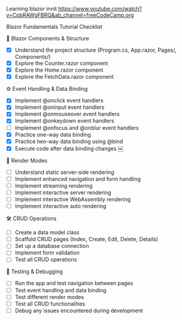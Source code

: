 Learning blazor innit
https://www.youtube.com/watch?v=CpbRAWgFBRQ&ab_channel=freeCodeCamp.org

Blazor Fundamentals Tutorial Checklist

🧱 Blazor Components & Structure

- [x] Understand the project structure (Program.cs, App.razor, Pages/, Components/)
- [x] Explore the Counter.razor component
- [x] Explore the Home.razor component
- [x] Explore the FetchData.razor component

⚙️ Event Handling & Data Binding

- [x] Implement @onclick event handlers
- [x] Implement @oninput event handlers
- [x] Implement @onmouseover event handlers
- [x] Implement @onkeydown event handlers
- [ ] Implement @onfocus and @onblur event handlers
- [x] Practice one-way data binding
- [x] Practice two-way data binding using @bind
- [x] Execute code after data binding changes ￼

🎨 Render Modes

- [ ] Understand static server-side rendering
- [ ] Implement enhanced navigation and form handling
- [ ] Implement streaming rendering
- [ ] Implement interactive server rendering
- [ ] Implement interactive WebAssembly rendering
- [ ] Implement interactive auto rendering

🛠️ CRUD Operations

- [ ] Create a data model class
- [ ] Scaffold CRUD pages (Index, Create, Edit, Delete, Details)
- [ ] Set up a database connection
- [ ] Implement form validation
- [ ] Test all CRUD operations

🧪 Testing & Debugging

- [ ] Run the app and test navigation between pages
- [ ] Test event handling and data binding
- [ ] Test different render modes
- [ ] Test all CRUD functionalities
- [ ] Debug any issues encountered during development
